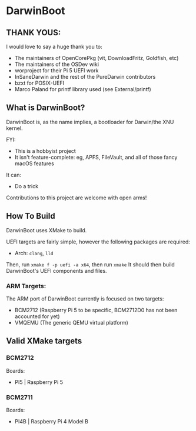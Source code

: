 # DarwinBoot

## THANK YOUS:

I would love to say a huge thank you to:
- The maintainers of OpenCorePkg (vit, DownloadFritz, Goldfish, etc)
- The maintainers of the OSDev wiki
- worproject for their Pi 5 UEFI work
- InSaneDarwin and the rest of the PureDarwin contributors
- bzxt for POSIX-UEFI
- Marco Paland for printf library used (see External/printf)

## What is DarwinBoot?
DarwinBoot is, as the name implies, a bootloader for Darwin/the XNU kernel.

FYI:
- This is a hobbyist project
- It isn't feature-complete: eg, APFS, FileVault, and all of those fancy macOS features

It can:
- Do a trick

Contributions to this project are welcome with open arms!

## How To Build

DarwinBoot uses XMake to build.

UEFI targets are fairly simple, however the following packages are required:
- Arch: `clang`, `lld`

Then, run `xmake f -p uefi -a x64`, then run `xmake`
It should then build DarwinBoot's UEFI components and files.

### ARM Targets:

The ARM port of DarwinBoot currently is focused on two targets:
- BCM2712 (Raspberry Pi 5 to be specific, BCM2712D0 has not been accounted for yet)
- VMQEMU (The generic QEMU virtual platform)

## Valid XMake targets

### BCM2712

Boards:
- PI5 | Raspberry Pi 5

### BCM2711

Boards:
- PI4B | Raspberry Pi 4 Model B

